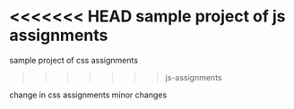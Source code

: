 <<<<<<< HEAD
sample project of js assignments
=======
sample project of css assignments
>>>>>>> js-assignments

change in css assignments
minor changes
